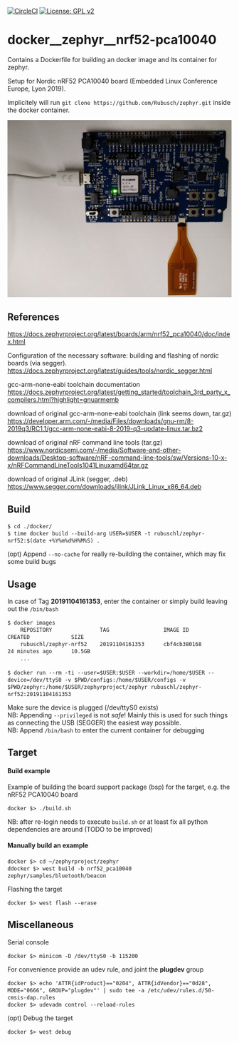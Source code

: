 [![CircleCI](https://circleci.com/gh/Rubusch/docker__zephyr__nrf52-pca10040.svg?style=shield)](https://circleci.com/gh/Rubusch/docker__zephyr__nrf52-pca10040)
[![License: GPL v2](https://img.shields.io/badge/License-GPL%20v2-blue.svg)](https://www.gnu.org/licenses/old-licenses/gpl-2.0.en.html)

# docker__zephyr__nrf52-pca10040

Contains a Dockerfile for building an docker image and its container for zephyr.  

Setup for Nordic nRF52 PCA10040 board (Embedded Linux Conference Europe, Lyon 2019).  

Implicitely will run ```git clone https://github.com/Rubusch/zephyr.git``` inside the docker container.  


![nRF52 PCA10040 connected](pics/nRF52_PCA10040.jpg)


## References

https://docs.zephyrproject.org/latest/boards/arm/nrf52_pca10040/doc/index.html

Configuration of the necessary software: building and flashing of nordic boards (via segger).  
https://docs.zephyrproject.org/latest/guides/tools/nordic_segger.html  

gcc-arm-none-eabi toolchain documentation  
https://docs.zephyrproject.org/latest/getting_started/toolchain_3rd_party_x_compilers.html?highlight=gnuarmemb  

download of original gcc-arm-none-eabi toolchain (link seems down, tar.gz)  
https://developer.arm.com/-/media/Files/downloads/gnu-rm/8-2019q3/RC1.1/gcc-arm-none-eabi-8-2019-q3-update-linux.tar.bz2  

download of original nRF command line tools (tar.gz)  
https://www.nordicsemi.com/-/media/Software-and-other-downloads/Desktop-software/nRF-command-line-tools/sw/Versions-10-x-x/nRFCommandLineTools1041Linuxamd64tar.gz  

download of original JLink (segger, .deb)  
https://www.segger.com/downloads/jlink/JLink_Linux_x86_64.deb  



## Build

```
$ cd ./docker/
$ time docker build --build-arg USER=$USER -t rubuschl/zephyr-nrf52:$(date +%Y%m%d%H%M%S) .
```

(opt) Append ``--no-cache`` for really re-building the container, which may fix some build bugs  


## Usage

In case of Tag **20191104161353**, enter the container or simply build leaving out the ``/bin/bash``  

```
$ docker images
    REPOSITORY               TAG                 IMAGE ID            CREATED             SIZE
    rubuschl/zephyr-nrf52    20191104161353      cbf4cb380168        24 minutes ago      10.5GB
    ...

$ docker run --rm -ti --user=$USER:$USER --workdir=/home/$USER --device=/dev/ttyS0 -v $PWD/configs:/home/$USER/configs -v $PWD/zephyr:/home/$USER/zephyrproject/zephyr rubuschl/zephyr-nrf52:20191104161353
```

Make sure the device is plugged (/dev/ttyS0 exists)  
NB: Appending ``--privileged`` is not _safe_! Mainly this is used for such things as connecting the USB (SEGGER) the easiest way possible.  
NB: Append ``/bin/bash`` to enter the current container for debugging  


## Target

#### Build example

Example of building the board support package (bsp) for the target, e.g. the nRF52 PCA10040 board  

```
docker $> ./build.sh
```

NB: after re-login needs to execute ``build.sh`` or at least fix all python dependencies are around (TODO to be improved)  


#### Manually build an example  

```
docker $> cd ~/zephyrproject/zephyr
ddocker $> west build -b nrf52_pca10040 zephyr/samples/bluetooth/beacon
```

Flashing the target  

```
docker $> west flash --erase
```


## Miscellaneous


Serial console 

```
docker $> minicom -D /dev/ttyS0 -b 115200
```

For convenience provide an udev rule, and joint the **plugdev** group  

```
docker $> echo 'ATTR{idProduct}=="0204", ATTR{idVendor}=="0d28", MODE="0666", GROUP="plugdev"' | sudo tee -a /etc/udev/rules.d/50-cmsis-dap.rules
docker $> udevadm control --reload-rules
```

(opt) Debug the target  

```
docker $> west debug
```

